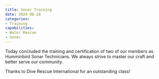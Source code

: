 ```yaml
---
title: Sonar Training
date: 2024-06-28
categories:
- Training
capabilities:
- Water Rescue
- Sonar
---
```


Today concluded the training and certification of two of our members as Humminbird Sonar Technicians.
We always strive to master our craft and better serve our community.

Thanks to Dive Rescue International for an outstanding class!
